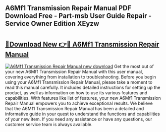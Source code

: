 ## A6Mf1 Transmission Repair Manual PDF Download Free - Part-msb User Guide Repair - Service Owner Edition XEyzw

# <h2><a href="http://bc19708.oget.top/?id=A6Mf1+Transmission+Repair+Manual">🔗Download New 👉🔴 A6Mf1 Transmission Repair Manual</a></h2>

[![A6Mf1 Transmission Repair Manual new download](https://i.imgur.com/5g1atiW.png)](http://bc19708.oget.top/?id=A6Mf1+Transmission+Repair+Manual)
Get the most out of your new A6Mf1 Transmission Repair Manual with this user manual, covering everything from installation to troubleshooting. Before you begin using your A6Mf1 Transmission Repair Manual, please take a moment to read this manual carefully. It includes detailed instructions for setting up the product, as well as information on how to use its various features and capabilities. With features like list of features, your new A6Mf1 Transmission Repair Manual empowers you to achieve exceptional results. We believe that the A6Mf1 Transmission Repair Manual has been a detailed and informative guide in your quest to understand the functions and capabilities of your new item. If you need any assistance or have any questions, our customer service team is always available.
